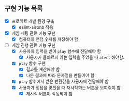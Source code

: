 ## 구현 기능 목록
- [x] 프로젝트 개발 환경 구축
  - [x] eslint-airbnb 적용
- [x] 게임 세팅 관련 기능 구현
  - [x] 컴퓨터의 랜덤 숫자를 저장해야 함
- [ ] 게임 진행 관련 기능 구현
  - [x] 사용자의 입력을 받아 `play` 함수에 전달해야 함
    - [x] 사용자가 올바르지 않는 입력을 주었을 때 `alert` 해야함.
  - [x] `play` 함수 구현
    - [x] 결과를 계산해야 함
    - [x] 나온 결과에 따라 문자열을 만들어야 함
  - [x] `play` 함수에서 받은 반환값을 사용자에 전달해야 함
  - [x] 사용자가 정답을 맞췄을 때 재시작하는 버튼을 보여줘야 함
    - [x] 재시작 버튼이 작동되야 함
